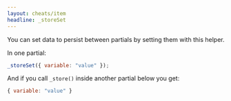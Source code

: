```yaml
---
layout: cheats/item
headline: _storeSet
---
```


You can set data to persist between partials by setting them with this helper.

In one partial:

```js
_storeSet({ variable: "value" });
```

And if you call `_store()` inside another partial below you get:

```js
{ variable: "value" }
```

